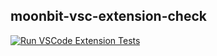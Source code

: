 ## moonbit-vsc-extension-check

[![Run VSCode Extension Tests](https://github.com/moonbitlang/moonbit-vsc-extension-check/actions/workflows/test.yaml/badge.svg?branch=main)](https://github.com/moonbitlang/moonbit-vsc-extension-check/actions/workflows/test.yaml)
